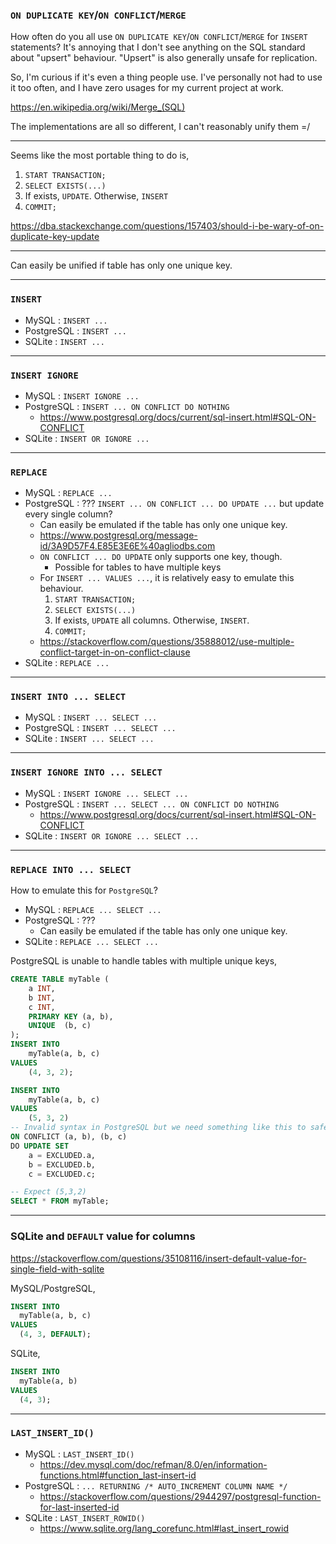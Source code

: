 
### `ON DUPLICATE KEY`/`ON CONFLICT`/`MERGE`

How often do you all use `ON DUPLICATE KEY`/`ON CONFLICT`/`MERGE` for `INSERT` statements?
It's annoying that I don't see anything on the SQL standard about "upsert" behaviour.
"Upsert" is also generally unsafe for replication.

So, I'm curious if it's even a thing people use.
I've personally not had to use it too often, and I have zero usages for my current project at work.

https://en.wikipedia.org/wiki/Merge_(SQL)

The implementations are all so different, I can't reasonably unify them =/

-----

Seems like the most portable thing to do is,

1. `START TRANSACTION;`
1. `SELECT EXISTS(...)`
1. If exists, `UPDATE`. Otherwise, `INSERT`
1. `COMMIT;`

https://dba.stackexchange.com/questions/157403/should-i-be-wary-of-on-duplicate-key-update

-----

Can easily be unified if table has only one unique key.

-----

### `INSERT`

+ MySQL       : `INSERT ...`
+ PostgreSQL  : `INSERT ...`
+ SQLite      : `INSERT ...`

-----

### `INSERT IGNORE`

+ MySQL       : `INSERT IGNORE ...`
+ PostgreSQL  : `INSERT ... ON CONFLICT DO NOTHING`
  + https://www.postgresql.org/docs/current/sql-insert.html#SQL-ON-CONFLICT
+ SQLite      : `INSERT OR IGNORE ...`

-----

### `REPLACE`

+ MySQL       : `REPLACE ...`
+ PostgreSQL  : ??? `INSERT ... ON CONFLICT ... DO UPDATE ...` but update every single column?
  + Can easily be emulated if the table has only one unique key.
  + https://www.postgresql.org/message-id/3A9D57F4.E85E3E6E%40agliodbs.com
  + `ON CONFLICT ... DO UPDATE` only supports one key, though.
    + Possible for tables to have multiple keys
  + For `INSERT ... VALUES ...`, it is relatively easy to emulate this behaviour.
    1. `START TRANSACTION;`
    1. `SELECT EXISTS(...)`
    1. If exists, `UPDATE` all columns. Otherwise, `INSERT`.
    1. `COMMIT;`
  + https://stackoverflow.com/questions/35888012/use-multiple-conflict-target-in-on-conflict-clause
+ SQLite      : `REPLACE ...`

-----

### `INSERT INTO ... SELECT`

+ MySQL       : `INSERT ... SELECT ...`
+ PostgreSQL  : `INSERT ... SELECT ...`
+ SQLite      : `INSERT ... SELECT ...`

-----

### `INSERT IGNORE INTO ... SELECT`

+ MySQL       : `INSERT IGNORE ... SELECT ...`
+ PostgreSQL  : `INSERT ... SELECT ... ON CONFLICT DO NOTHING`
  + https://www.postgresql.org/docs/current/sql-insert.html#SQL-ON-CONFLICT
+ SQLite      : `INSERT OR IGNORE ... SELECT ...`

-----

### `REPLACE INTO ... SELECT`

How to emulate this for `PostgreSQL`?

+ MySQL       : `REPLACE ... SELECT ...`
+ PostgreSQL  : ???
  + Can easily be emulated if the table has only one unique key.
+ SQLite      : `REPLACE ... SELECT ...`

PostgreSQL is unable to handle tables with multiple unique keys,
```sql
CREATE TABLE myTable (
	a INT,
	b INT,
	c INT,
  	PRIMARY KEY (a, b),
  	UNIQUE  (b, c)
);
INSERT INTO
	myTable(a, b, c)
VALUES
	(4, 3, 2);

INSERT INTO
	myTable(a, b, c)
VALUES
	(5, 3, 2)
-- Invalid syntax in PostgreSQL but we need something like this to safely "replace into" myTable
ON CONFLICT (a, b), (b, c)
DO UPDATE SET
	a = EXCLUDED.a,
    b = EXCLUDED.b,
    c = EXCLUDED.c;

-- Expect (5,3,2)
SELECT * FROM myTable;
```

-----

### SQLite and `DEFAULT` value for columns

https://stackoverflow.com/questions/35108116/insert-default-value-for-single-field-with-sqlite

MySQL/PostgreSQL,
```sql
INSERT INTO
  myTable(a, b, c)
VALUES
  (4, 3, DEFAULT);
```

SQLite,
```sql
INSERT INTO
  myTable(a, b)
VALUES
  (4, 3);
```

-----

### `LAST_INSERT_ID()`

+ MySQL       : `LAST_INSERT_ID()`
  + https://dev.mysql.com/doc/refman/8.0/en/information-functions.html#function_last-insert-id
+ PostgreSQL  : `... RETURNING /* AUTO_INCREMENT COLUMN NAME */`
  + https://stackoverflow.com/questions/2944297/postgresql-function-for-last-inserted-id
+ SQLite      : `LAST_INSERT_ROWID()`
  + https://www.sqlite.org/lang_corefunc.html#last_insert_rowid
